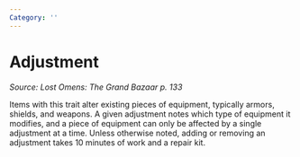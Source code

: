```yaml
---
Category: ''
---
```

# Adjustment  
*Source: Lost Omens: The Grand Bazaar p. 133*  

Items with this trait alter existing pieces of equipment, typically armors, shields, and weapons. A given adjustment notes which type of equipment it modifies, and a piece of equipment can only be affected by a single adjustment at a time. Unless otherwise noted, adding or removing an adjustment takes 10 minutes of work and a repair kit.